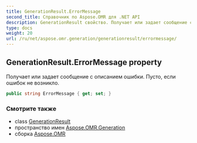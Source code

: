 ```yaml
---
title: GenerationResult.ErrorMessage
second_title: Справочник по Aspose.OMR для .NET API
description: GenerationResult свойство. Получает или задает сообщение с описанием ошибки. Пусто если ошибок не возникло.
type: docs
weight: 20
url: /ru/net/aspose.omr.generation/generationresult/errormessage/
---
```

## GenerationResult.ErrorMessage property

Получает или задает сообщение с описанием ошибки. Пусто, если ошибок не возникло.

```csharp
public string ErrorMessage { get; set; }
```

### Смотрите также

* class [GenerationResult](../)
* пространство имен [Aspose.OMR.Generation](../../generationresult/)
* сборка [Aspose.OMR](../../../)


